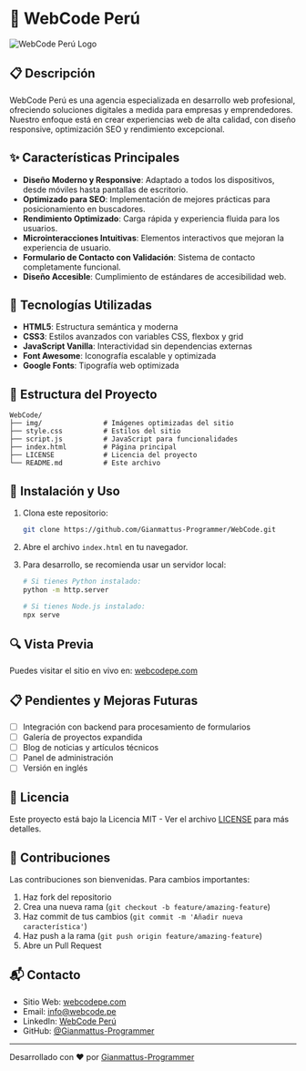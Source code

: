 # 🚀 WebCode Perú

![WebCode Perú Logo](img/logotipo1.webp)

## 📋 Descripción
WebCode Perú es una agencia especializada en desarrollo web profesional, ofreciendo soluciones digitales a medida para empresas y emprendedores. Nuestro enfoque está en crear experiencias web de alta calidad, con diseño responsive, optimización SEO y rendimiento excepcional.

## ✨ Características Principales

- **Diseño Moderno y Responsive**: Adaptado a todos los dispositivos, desde móviles hasta pantallas de escritorio.
- **Optimizado para SEO**: Implementación de mejores prácticas para posicionamiento en buscadores.
- **Rendimiento Optimizado**: Carga rápida y experiencia fluida para los usuarios.
- **Microinteracciones Intuitivas**: Elementos interactivos que mejoran la experiencia de usuario.
- **Formulario de Contacto con Validación**: Sistema de contacto completamente funcional.
- **Diseño Accesible**: Cumplimiento de estándares de accesibilidad web.

## 🔧 Tecnologías Utilizadas

- **HTML5**: Estructura semántica y moderna
- **CSS3**: Estilos avanzados con variables CSS, flexbox y grid
- **JavaScript Vanilla**: Interactividad sin dependencias externas
- **Font Awesome**: Iconografía escalable y optimizada
- **Google Fonts**: Tipografía web optimizada

## 📁 Estructura del Proyecto

```
WebCode/
├── img/               # Imágenes optimizadas del sitio
├── style.css          # Estilos del sitio
├── script.js          # JavaScript para funcionalidades
├── index.html         # Página principal
├── LICENSE            # Licencia del proyecto
└── README.md          # Este archivo
```

## 🚀 Instalación y Uso

1. Clona este repositorio:
   ```bash
   git clone https://github.com/Gianmattus-Programmer/WebCode.git
   ```

2. Abre el archivo `index.html` en tu navegador.

3. Para desarrollo, se recomienda usar un servidor local:
   ```bash
   # Si tienes Python instalado:
   python -m http.server
   
   # Si tienes Node.js instalado:
   npx serve
   ```

## 🔍 Vista Previa

Puedes visitar el sitio en vivo en: [webcodepe.com](https://webcodepe.com)

## 📋 Pendientes y Mejoras Futuras

- [ ] Integración con backend para procesamiento de formularios
- [ ] Galería de proyectos expandida
- [ ] Blog de noticias y artículos técnicos
- [ ] Panel de administración
- [ ] Versión en inglés

## 📄 Licencia

Este proyecto está bajo la Licencia MIT - Ver el archivo [LICENSE](LICENSE) para más detalles.

## 👥 Contribuciones

Las contribuciones son bienvenidas. Para cambios importantes:

1. Haz fork del repositorio
2. Crea una nueva rama (`git checkout -b feature/amazing-feature`)
3. Haz commit de tus cambios (`git commit -m 'Añadir nueva característica'`)
4. Haz push a la rama (`git push origin feature/amazing-feature`)
5. Abre un Pull Request

## 📬 Contacto

- Sitio Web: [webcodepe.com](https://webcodepe.com)
- Email: info@webcode.pe
- LinkedIn: [WebCode Perú](https://linkedin.com/company/webcode-peru)
- GitHub: [@Gianmattus-Programmer](https://github.com/Gianmattus-Programmer)

---

Desarrollado con ❤️ por [Gianmattus-Programmer](https://github.com/Gianmattus-Programmer) 
